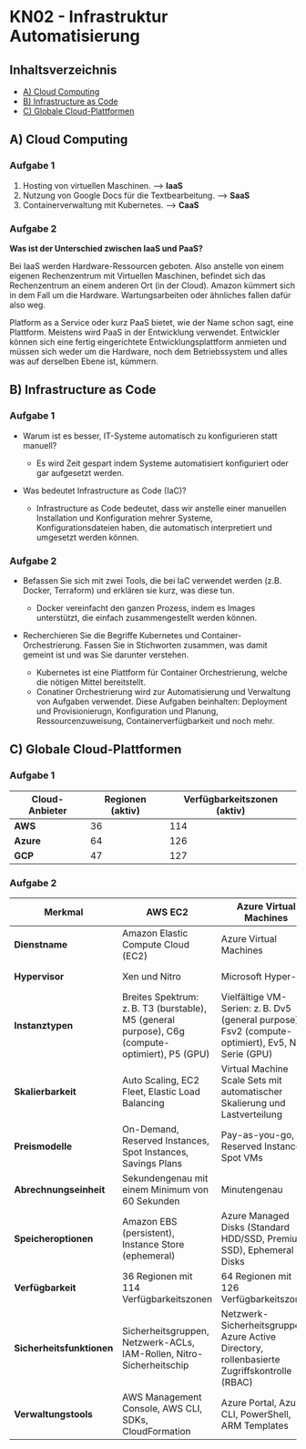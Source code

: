 # KN02 - Infrastruktur Automatisierung

## Inhaltsverzeichnis
- [A) Cloud Computing](#a-cloud-computing)
- [B) Infrastructure as Code](#b-infrastructure-as-code)
- [C) Globale Cloud-Plattformen](#c-globale-cloud-plattformen)

## A) Cloud Computing

### Aufgabe 1
1. Hosting von virtuellen Maschinen. --> **IaaS**
2. Nutzung von Google Docs für die Textbearbeitung. --> **SaaS** 
3. Containerverwaltung mit Kubernetes. --> **CaaS**

### Aufgabe 2
**Was ist der Unterschied zwischen IaaS und PaaS?**

Bei IaaS werden Hardware-Ressourcen geboten. Also anstelle von einem eigenen Rechenzentrum mit Virtuellen Maschinen, befindet sich das Rechenzentrum an einem anderen Ort (in der Cloud). Amazon kümmert sich in dem Fall um die Hardware. Wartungsarbeiten oder ähnliches fallen dafür also weg.

Platform as a Service oder kurz PaaS bietet, wie der Name schon sagt, eine Plattform. Meistens wird PaaS in der Entwicklung verwendet. Entwickler können sich eine fertig eingerichtete Entwicklungsplattform anmieten und müssen sich weder um die Hardware, noch dem Betriebssystem und alles was auf derselben Ebene ist, kümmern.

## B) Infrastructure as Code 

### Aufgabe 1
- Warum ist es besser, IT-Systeme automatisch zu konfigurieren statt manuell?
    - Es wird Zeit gespart indem Systeme automatisiert konfiguriert oder gar aufgesetzt werden.

- Was bedeutet Infrastructure as Code (IaC)?
    - Infrastructure as Code bedeutet, dass wir anstelle einer manuellen Installation und Konfiguration mehrer Systeme, Konfigurationsdateien haben, die automatisch interpretiert und umgesetzt werden können.

### Aufgabe 2
- Befassen Sie sich mit zwei Tools, die bei IaC verwendet werden (z.B. Docker, Terraform) und erklären sie kurz, was diese tun.
    - Docker vereinfacht den ganzen Prozess, indem es Images unterstützt, die einfach zusammengestellt werden können.

- Recherchieren Sie die Begriffe Kubernetes und Container-Orchestrierung. Fassen Sie in Stichworten zusammen, was damit gemeint ist und was Sie darunter verstehen.
    - Kubernetes ist eine Plattform für Container Orchestrierung, welche die nötigen Mittel bereitstellt.
    - Conatiner Orchestrierung wird zur Automatisierung und Verwaltung von Aufgaben verwendet. Diese Aufgaben beinhalten: Deployment und Provisionierugn, Konfiguration und Planung, Ressourcenzuweisung, Containerverfügbarkeit und noch mehr.


## C) Globale Cloud-Plattformen

### Aufgabe 1
| Cloud-Anbieter | Regionen (aktiv) | Verfügbarkeitszonen (aktiv) |
| -------------- | ---------------- | --------------------------- |
| **AWS**        | 36               | 114                         |
| **Azure**      | 64               | 126                         |
| **GCP**        | 47               | 127                         |


### Aufgabe 2

| Merkmal                    | **AWS EC2**                                                                                         | **Azure Virtual Machines**                                                                                      | **Google Compute Engine (GCE)**                                                                                  |
|----------------------------|---------------------------------------------------------------------------------------------------|---------------------------------------------------------------------------------------------------------------|---------------------------------------------------------------------------------------------------------------|
| **Dienstname**             | Amazon Elastic Compute Cloud (EC2)                                                                | Azure Virtual Machines                                                                                        | Google Compute Engine                                                                                        |
| **Hypervisor**             | Xen und Nitro                                                                                    | Microsoft Hyper-V                                                                                            | KVM (Kernel-based Virtual Machine)                                                                           |
| **Instanztypen**           | Breites Spektrum: z. B. T3 (burstable), M5 (general purpose), C6g (compute-optimiert), P5 (GPU)  | Vielfältige VM-Serien: z. B. Dv5 (general purpose), Fsv2 (compute-optimiert), Ev5, NC-Serie (GPU)            | Standard-, High-Memory-, High-CPU-, Memory-Optimized- und GPU-Instanzen                                      |
| **Skalierbarkeit**         | Auto Scaling, EC2 Fleet, Elastic Load Balancing                                                  | Virtual Machine Scale Sets mit automatischer Skalierung und Lastverteilung                                   | Managed Instance Groups mit automatischer Skalierung und Load Balancing                                     |
| **Preismodelle**           | On-Demand, Reserved Instances, Spot Instances, Savings Plans                                     | Pay-as-you-go, Reserved Instances, Spot VMs                                                                   | On-Demand, Committed Use Discounts, Preemptible VMs                                                           |
| **Abrechnungseinheit**     | Sekundengenau mit einem Minimum von 60 Sekunden                                                  | Minutengenau                                                                                                  | Minutengenau mit 10-Minuten-Mindestabrechnung                                                                |
| **Speicheroptionen**       | Amazon EBS (persistent), Instance Store (ephemeral)                                               | Azure Managed Disks (Standard HDD/SSD, Premium SSD), Ephemeral OS Disks                                      | Persistent Disks (Standard/SSD), Local SSDs                                                                   |
| **Verfügbarkeit**          | 36 Regionen mit 114 Verfügbarkeitszonen                                                          | 64 Regionen mit 126 Verfügbarkeitszonen                                                                       | 47 Regionen mit 127 Verfügbarkeitszonen                                                                       |
| **Sicherheitsfunktionen**  | Sicherheitsgruppen, Netzwerk-ACLs, IAM-Rollen, Nitro-Sicherheitschip                            | Netzwerk-Sicherheitsgruppen, Azure Active Directory, rollenbasierte Zugriffskontrolle (RBAC)                 | Firewall-Regeln, IAM, VPC-Netzwerke, Verschlüsselung im Ruhezustand und während der Übertragung              |
| **Verwaltungstools**       | AWS Management Console, AWS CLI, SDKs, CloudFormation                                             | Azure Portal, Azure CLI, PowerShell, ARM Templates                                                            | Google Cloud Console, gcloud CLI, Deployment Manager                                                          |
